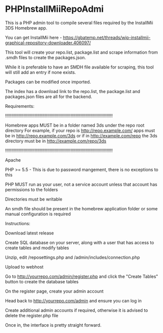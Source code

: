 # PHPInstallMiiRepoAdmi

This is a PHP admin tool to compile several files required by the InstallMii 3DS Homebrew app.

You can get InstallMii here - https://gbatemp.net/threads/wip-installmii-graphical-repository-downloader.406097/

This tool will create your repo.list, package.list and scrape information from .smdh files to create the packages.json.

While it is preferable to have an SMDH file available for scraping, this tool will still add an entry if none exists.

Packages can be modified once imported.

The index has a download link to the repo.list, the package.list and packages.json files are all for the backend.

Requirements:

!!!!!!!!!!!!!!!!!!!!!!!!!!!!!!!!!!!!!!!!!!!!!!!!!!!!!!!!!!!!!!!!!!!!!!!!!!!!!!!!!!!!!!!

Homebrew apps MUST be in a folder named 3ds under the repo root directory
For example, if your repo is http://repo.example.com/ apps must be in
http://repo.example.com/3ds or if in http://example.com/repo the 3ds
directory must be in http://example.com/repo/3ds

!!!!!!!!!!!!!!!!!!!!!!!!!!!!!!!!!!!!!!!!!!!!!!!!!!!!!!!!!!!!!!!!!!!!!!!!!!!!!!!!!!!!!!!

Apache

PHP >= 5.5 - This is due to password mangement, there is no exceptions to this

PHP MUST run as your user, not a service account unless that account has permissions to the folders

Directories must be writable

An smdh file should be present in the homebrew application folder or some manual configuration is required

Instructions:

Download latest release

Create SQL database on your server, along with a user that has access to create tables and modify tables

Unzip, edit /reposettings.php and /admin/includes/connection.php

Upload to webhost

Go to http://yourrepo.com/admin/register.php and click the "Create Tables" button to create the database tables

On the register page, create your admin account

Head back to http://yourrepo.com/admin and ensure you can log in

Create additional admin accounts if required, otherwise it is advised to delete the register.php file

Once in, the interface is pretty straight forward.


